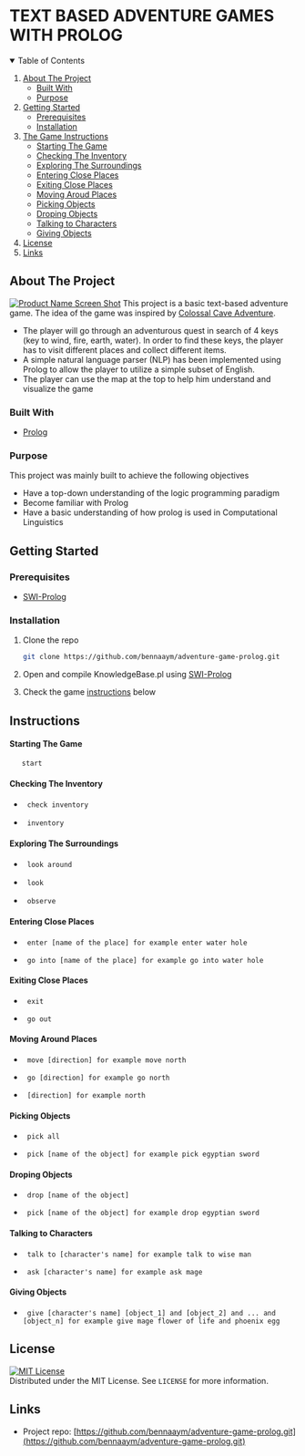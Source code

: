 # TEXT BASED ADVENTURE GAMES WITH PROLOG

<!-- TABLE OF CONTENTS -->
<details open="open">
  <summary>Table of Contents</summary>
  <ol>
    <li>
      <a href="#about-the-project">About The Project</a>
      <ul>
        <li><a href="#built-with">Built With</a></li>
        <li><a href="#purpose">Purpose</a></li>
      </ul>
    </li>
    <li>
      <a href="#getting-started">Getting Started</a>
      <ul>
        <li><a href="#prerequisites">Prerequisites</a></li>
        <li><a href="#installation">Installation</a></li>
      </ul>
    </li>
    <li>
      <a href="#instructions">The Game Instructions</a>
      <ul>
        <li><a href="#starting-the-game">Starting The Game</a></li>
        <li><a href="#checking-the-inventory">Checking The Inventory</a></li>
        <li><a href="#exploring-the-surroundings">Exploring The Surroundings</a></li>
        <li><a href="#entering-close-places">Entering Close Places</a></li>
        <li><a href="#exiting-close-places">Exiting Close Places</a></li>
        <li><a href="#moving-around-places">Moving Aroud Places</a></li>
        <li><a href="#picking-objects">Picking Objects</a></li>
        <li><a href="#droping-objects">Droping Objects</a></li>
        <li><a href="#talking-to-characters">Talking to Characters</a></li>
        <li><a href="#giving-objects">Giving Objects</a></li>
      </ul>
    </li>
    <li><a href="#license">License</a></li>
    <li><a href="#links">Links</a></li>
  </ol>
</details>



<!-- ABOUT THE PROJECT -->
## About The Project

[![Product Name Screen Shot][product-screenshot]](https://github.com/bennaaym/adventure-game-prolog.git)
This project is a basic text-based adventure game. The idea of the game was inspired by [Colossal Cave Adventure](https://en.wikipedia.org/wiki/Colossal_Cave_Adventure).

- The player will go through an adventurous quest in search of 4 keys (key to wind, fire, earth, water). In order to find these keys, the player has to visit different places and collect different items.
- A simple natural language parser (NLP) has been implemented using Prolog to allow the player to utilize a simple subset of English.
- The player can use the map at the top to help him understand and visualize the game 




### Built With

* [Prolog](https://www.swi-prolog.org/)

### Purpose
This project was mainly built  to achieve the following objectives
* Have a top-down understanding of the logic programming paradigm
* Become familiar with Prolog
* Have a basic understanding of how prolog is used in Computational Linguistics

<!-- GETTING STARTED -->
## Getting Started

### Prerequisites
* [SWI-Prolog](https://www.swi-prolog.org/)

### Installation

1. Clone the repo
   ```sh
   git clone https://github.com/bennaaym/adventure-game-prolog.git
   ```
2. Open and compile KnowledgeBase.pl using [SWI-Prolog](https://www.swi-prolog.org/)

3. Check the game [instructions](#instructions) below


<!--INSTRUCTIONS-->

## Instructions

   #### Starting The Game
   ```sh
      start 
   ```
   #### Checking The Inventory
   - ```sh
      check inventory  
     ```
   - ```sh
      inventory  
     ```
   #### Exploring The Surroundings
   - ```sh
      look around  
     ```
   - ```sh
      look  
     ```
   - ```sh
      observe  
     ```
   #### Entering Close Places
   - ```
      enter [name of the place] for example enter water hole
     ```
   - ```
      go into [name of the place] for example go into water hole  
     ```
     
   #### Exiting Close Places
   - ```
      exit
     ```
   - ```
      go out 
     ```
   #### Moving Around Places
   - ```
      move [direction] for example move north
     ```
   - ```
      go [direction] for example go north 
     ```
   - ```
      [direction] for example north
     ```
     
  #### Picking Objects 
   - ```
      pick all
     ```
   - ```
      pick [name of the object] for example pick egyptian sword
     ```
     
  #### Droping Objects 
   - ```
      drop [name of the object]
     ```
   - ```
      pick [name of the object] for example drop egyptian sword
     ```
  #### Talking to Characters 
   - ```
      talk to [character's name] for example talk to wise man
     ```
   - ```
      ask [character's name] for example ask mage
     ```
     
  #### Giving Objects 
   - ```
      give [character's name] [object_1] and [object_2] and ... and [object_n] for example give mage flower of life and phoenix egg
     ```
  
   
<!-- LICENSE -->
## License
[![MIT License][license-shield]][license-url]<br>
Distributed under the MIT License. See `LICENSE` for more information.



<!-- CONTACT -->
## Links

* Project repo: [https://github.com/bennaaym/adventure-game-prolog.git](https://github.com/bennaaym/adventure-game-prolog.git)





<!-- MARKDOWN LINKS & IMAGES -->
<!-- https://www.markdownguide.org/basic-syntax/#reference-style-links -->
[license-shield]: https://img.shields.io/github/license/othneildrew/Best-README-Template.svg?style=for-the-badge
[license-url]: https://github.com/bennaaym/adventure-game-prolog/blob/main/LICENSE
[product-screenshot]: https://i.ibb.co/nk46qtk/screely-1626455090888.png
